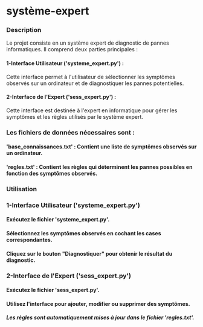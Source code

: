 # système-expert
### Description
Le projet consiste en un système expert de diagnostic de pannes informatiques. Il comprend deux parties principales :
#### 1-Interface Utilisateur ('systeme_expert.py') : 
Cette interface permet à l'utilisateur de sélectionner les symptômes observés sur un ordinateur et de diagnostiquer les pannes potentielles.
#### 2-Interface de l'Expert ('sess_expert.py') : 
Cette interface est destinée à l'expert en informatique pour gérer les symptômes et les règles utilisés par le système expert.
### Les fichiers de données nécessaires sont :
#### 'base_connaissances.txt' : Contient une liste de symptômes observés sur un ordinateur.
#### 'regles.txt' : Contient les règles qui déterminent les pannes possibles en fonction des symptômes observés.
### Utilisation
### 1-Interface Utilisateur ('systeme_expert.py')
#### Exécutez le fichier 'systeme_expert.py'.
#### Sélectionnez les symptômes observés en cochant les cases correspondantes.
#### Cliquez sur le bouton "Diagnostiquer" pour obtenir le résultat du diagnostic.
### 2-Interface de l'Expert ('sess_expert.py')
#### Exécutez le fichier 'sess_expert.py'.
#### Utilisez l'interface pour ajouter, modifier ou supprimer des symptômes.
##### Les règles sont automatiquement mises à jour dans le fichier 'regles.txt'.
